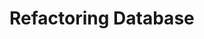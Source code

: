 <!--
 * @Author: your name
 * @Date: 2020-04-29 10:09:59
 * @LastEditTime: 2020-04-29 10:11:30
 * @LastEditors: Please set LastEditors
 * @Description: In User Settings Edit
 * @FilePath: \undefinedd:\git\git_test\database\refactoring_database.md
 -->
# Refactoring Database
